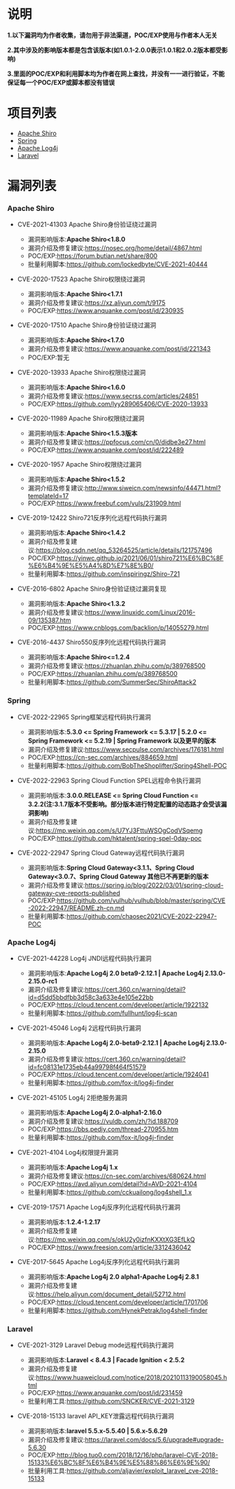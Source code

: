 # 说明
**1.以下漏洞均为作者收集，请勿用于非法渠道，POC/EXP使用与作者本人无关**

**2.其中涉及的影响版本都是包含该版本(如1.0.1-2.0.0表示1.0.1和2.0.2版本都受影响)**

**3.里面的POC/EXP和利用脚本均为作者在网上查找，并没有一一进行验证，不能保证每一个POC/EXP或脚本都没有错误**

# 项目列表

- [Apache Shiro](#Apache-Shiro)
- [Spring](#Spring)
- [Apache Log4j](#Apache-Log4j)
- [Laravel](#Laravel)


# 漏洞列表

### Apache Shiro
- CVE-2021-41303 Apache Shiro身份验证绕过漏洞
  - 漏洞影响版本:**Apache Shiro<1.8.0**
  - 漏洞介绍及修复建议:https://nosec.org/home/detail/4867.html
  - POC/EXP:https://forum.butian.net/share/800
  - 批量利用脚本:https://github.com/lockedbyte/CVE-2021-40444

- CVE-2020-17523 Apache Shiro权限绕过漏洞
  - 漏洞影响版本:**Apache Shiro<1.7.1**
  - 漏洞介绍及修复建议:https://xz.aliyun.com/t/9175
  - POC/EXP:https://www.anquanke.com/post/id/230935

- CVE-2020-17510 Apache Shiro身份验证绕过漏洞
  - 漏洞影响版本:**Apache Shiro<1.7.0**
  - 漏洞介绍及修复建议:https://www.anquanke.com/post/id/221343
  - POC/EXP:暂无

- CVE-2020-13933 Apache Shiro权限绕过漏洞
  - 漏洞影响版本:**Apache Shiro<1.6.0**
  - 漏洞介绍及修复建议:https://www.secrss.com/articles/24851
  - POC/EXP:https://github.com/lyy289065406/CVE-2020-13933

- CVE-2020-11989 Apache Shiro权限绕过漏洞
  - 漏洞影响版本:**Apache Shiro<1.5.3版本**
  - 漏洞介绍及修复建议:https://ppfocus.com/cn/0/didbe3e27.html
  - POC/EXP:https://www.anquanke.com/post/id/222489

- CVE-2020-1957 Apache Shiro权限绕过漏洞
  - 漏洞影响版本:**Apache Shiro<1.5.2**
  - 漏洞介绍及修复建议:http://www.siweicn.com/newsinfo/44471.html?templateId=17
  - POC/EXP:https://www.freebuf.com/vuls/231909.html

- CVE-2019-12422 Shiro721反序列化远程代码执行漏洞
  - 漏洞影响版本:**Apache Shiro<1.4.2**
  - 漏洞介绍及修复建议:https://blog.csdn.net/qq_53264525/article/details/121757496
  - POC/EXP:https://yinwc.github.io/2021/06/01/shiro721%E6%BC%8F%E6%B4%9E%E5%A4%8D%E7%8E%B0/
  - 批量利用脚本:https://github.com/inspiringz/Shiro-721

- CVE-2016-6802 Apache Shiro身份验证绕过漏洞复现
  - 漏洞影响版本:**Apache Shiro<1.3.2**
  - 漏洞介绍及修复建议:https://www.linuxidc.com/Linux/2016-09/135387.htm
  - POC/EXP:https://www.cnblogs.com/backlion/p/14055279.html

- CVE-2016-4437 Shiro550反序列化远程代码执行漏洞
  - 漏洞影响版本:**Apache Shiro<=1.2.4**
  - 漏洞介绍及修复建议:https://zhuanlan.zhihu.com/p/389768500
  - POC/EXP:https://zhuanlan.zhihu.com/p/389768500
  - 批量利用脚本:https://github.com/SummerSec/ShiroAttack2

### Spring
- CVE-2022-22965 Spring框架远程代码执行漏洞
  - 漏洞影响版本:**5.3.0 <= Spring Framework <= 5.3.17 | 5.2.0 <= Spring Framework <= 5.2.19 | Spring Framework 以及更早的版本**
  - 漏洞介绍及修复建议:https://www.secpulse.com/archives/176181.html
  - POC/EXP:https://cn-sec.com/archives/884659.html
  - 批量利用脚本:https://github.com/BobTheShoplifter/Spring4Shell-POC

- CVE-2022-22963 Spring Cloud Function SPEL远程命令执行漏洞
  - 漏洞影响版本:**3.0.0.RELEASE <= Spring Cloud Function <= 3.2.2(注:3.1.7版本不受影响。部分版本进行特定配置的动态路才会受该漏洞影响)**
  - 漏洞介绍及修复建议:https://mp.weixin.qq.com/s/U7YJ3FttuWSOgCodVSqemg
  - POC/EXP:https://github.com/hktalent/spring-spel-0day-poc

- CVE-2022-22947 Spring Cloud Gateway远程代码执行漏洞
  - 漏洞影响版本:**Spring Cloud Gateway<3.1.1、Spring Cloud Gateway<3.0.7、Spring Cloud Gateway 其他已不再更新的版本**
  - 漏洞介绍及修复建议:https://spring.io/blog/2022/03/01/spring-cloud-gateway-cve-reports-published
  - POC/EXP:https://github.com/vulhub/vulhub/blob/master/spring/CVE-2022-22947/README.zh-cn.md
  - 批量利用脚本:https://github.com/chaosec2021/CVE-2022-22947-POC

### Apache Log4j
- CVE-2021-44228 Log4j JNDI远程代码执行漏洞
  - 漏洞影响版本:**Apache Log4j 2.0 beta9-2.12.1 | Apache Log4j 2.13.0-2.15.0-rc1**
  - 漏洞介绍及修复建议:https://cert.360.cn/warning/detail?id=d5dd5bbdfbb3d58c3a633e4e105e22bb
  - POC/EXP:https://cloud.tencent.com/developer/article/1922132
  - 批量利用脚本:https://github.com/fullhunt/log4j-scan

- CVE-2021-45046 Log4j 2远程代码执行漏洞
  - 漏洞影响版本:**Apache Log4j 2.0-beta9-2.12.1 | Apache Log4j 2.13.0-2.15.0**
  - 漏洞介绍及修复建议:https://cert.360.cn/warning/detail?id=fc08131e1735eb44a99798f464f51579
  - POC/EXP:https://cloud.tencent.com/developer/article/1924041
  - 批量利用脚本:https://github.com/fox-it/log4j-finder

- CVE-2021-45105 Log4j 2拒绝服务漏洞
  - 漏洞影响版本:**Apache Log4j 2.0-alpha1-2.16.0**
  - 漏洞介绍及修复建议:https://vuldb.com/zh/?id.188709
  - POC/EXP:https://bbs.pediy.com/thread-270955.htm
  - 批量利用脚本:https://github.com/fox-it/log4j-finder

- CVE-2021-4104 Log4j权限提升漏洞
  - 漏洞影响版本:**Apache Log4j 1.x**
  - 漏洞介绍及修复建议:https://cn-sec.com/archives/680624.html
  - POC/EXP:https://avd.aliyun.com/detail?id=AVD-2021-4104
  - 批量利用脚本:https://github.com/cckuailong/log4shell_1.x

- CVE-2019-17571 Apache Log4j反序列化远程代码执行漏洞
  - 漏洞影响版本:**1.2.4-1.2.17**
  - 漏洞介绍及修复建议:https://mp.weixin.qq.com/s/okU2y0izfnKXXtXG3EfLkQ
  - POC/EXP:https://www.freesion.com/article/3312436042

- CVE-2017-5645 Apache Log4j反序列化远程代码执行漏洞
  - 漏洞影响版本:**Apache Log4j 2.0 alpha1-Apache Log4j 2.8.1**
  - 漏洞介绍及修复建议:https://help.aliyun.com/document_detail/52712.html
  - POC/EXP:https://cloud.tencent.com/developer/article/1701706
  - 批量利用脚本:https://github.com/HynekPetrak/log4shell-finder

### Laravel
- CVE-2021-3129 Laravel Debug mode远程代码执行漏洞
  - 漏洞影响版本:**Laravel < 8.4.3 | Facade Ignition < 2.5.2**
  - 漏洞介绍及修复建议:https://www.huaweicloud.com/notice/2018/20210113190058045.html
  - POC/EXP:https://www.anquanke.com/post/id/231459
  - 批量利用工具:https://github.com/SNCKER/CVE-2021-3129

- CVE-2018-15133 laravel API_KEY泄露远程代码执行漏洞
  - 漏洞影响版本:**laravel 5.5.x-5.5.40 | 5.6.x-5.6.29**
  - 漏洞介绍及修复建议:https://laravel.com/docs/5.6/upgrade#upgrade-5.6.30
  - POC/EXP:http://blog.tuo0.com/2018/12/16/php/laravel-CVE-2018-15133%E6%BC%8F%E6%B4%9E%E5%88%86%E6%9E%90/
  - 批量利用工具:https://github.com/aljavier/exploit_laravel_cve-2018-15133
